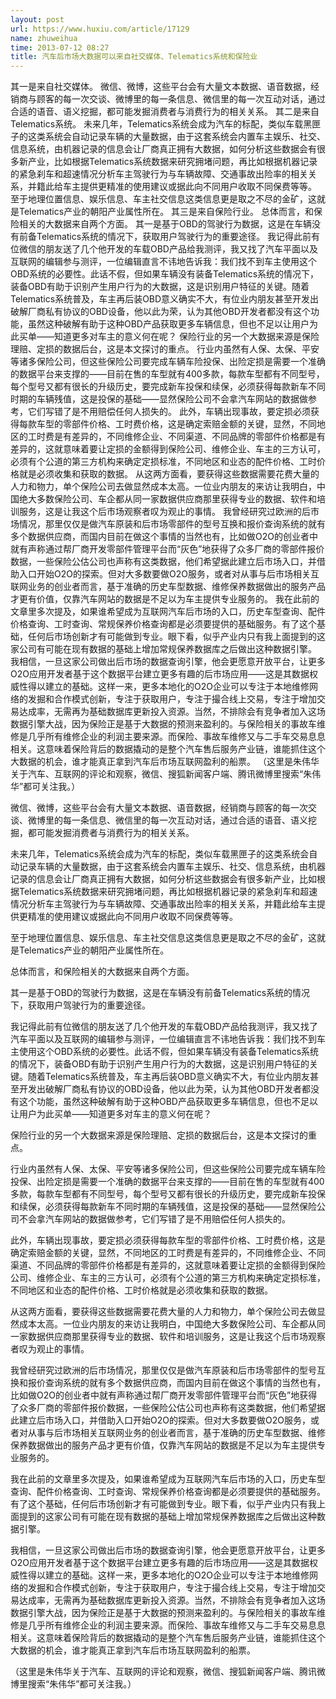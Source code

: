 ```yaml
---
layout: post
url: https://www.huxiu.com/article/17129
name: zhuweihua
time: 2013-07-12 08:27
title: 汽车后市场大数据可以来自社交媒体、Telematics系统和保险业
---
```

其一是来自社交媒体。 微信、微博，这些平台会有大量文本数据、语音数据，经销商与顾客的每一次交谈、微博里的每一条信息、微信里的每一次互动对话，通过合适的语音、语义挖掘，都可能发掘消费者与消费行为的相关关系。 其二是来自Telematics系统。 未来几年，Telematics系统会成为汽车的标配，类似车载黑匣子的这类系统会自动记录车辆的大量数据，由于这套系统会内置车主娱乐、社交、信息系统，由机器记录的信息会让厂商真正拥有大数据，如何分析这些数据会有很多新产业，比如根据Telematics系统数据来研究拥堵问题，再比如根据机器记录的紧急刹车和超速情况分析车主驾驶行为与车辆故障、交通事故出险率的相关关系，并籍此给车主提供更精准的使用建议或据此向不同用户收取不同保费等等。 至于地理位置信息、娱乐信息、车主社交信息这类信息更是取之不尽的金矿，这就是Telematics产业的朝阳产业属性所在。 其三是来自保险行业。 总体而言，和保险相关的大数据来自两个方面。 其一是基于OBD的驾驶行为数据，这是在车辆没有前备Telematics系统的情况下，获取用户驾驶行为的重要途径。 我记得此前有位微信的朋友送了几个他开发的车载OBD产品给我测评，我又找了汽车平面以及互联网的编辑参与测评，一位编辑直言不讳地告诉我：我们找不到车主使用这个OBD系统的必要性。此话不假，但如果车辆没有装备Telematics系统的情况下，装备OBD有助于识别产生用户行为的大数据，这是识别用户特征的关键。随着Telematics系统普及，车主再后装OBD意义确实不大，有位业内朋友甚至开发出破解厂商私有协议的OBD设备，他以此为荣，认为其他OBD开发者都没有这个功能，虽然这种破解有助于这种OBD产品获取更多车辆信息，但也不足以让用户为此买单——知道更多对车主的意义何在呢？ 保险行业的另一个大数据来源是保险理赔、定损的数据后台，这是本文探讨的重点。 行业内虽然有人保、太保、平安等诸多保险公司，但这些保险公司要完成车辆车险投保、出险定损是需要一个准确的数据平台来支撑的——目前在售的车型就有400多款，每款车型都有不同型号，每个型号又都有很长的升级历史，要完成新车投保和续保，必须获得每款新车不同时期的车辆残值，这是投保的基础——显然保险公司不会拿汽车网站的数据做参考，它们写错了是不用赔偿任何人损失的。 此外，车辆出现事故，要定损必须获得每款车型的零部件价格、工时费价格，这是确定索赔金额的关键，显然，不同地区的工时费是有差异的，不同维修企业、不同渠道、不同品牌的零部件价格都是有差异的，这就意味着要让定损的金额得到保险公司、维修企业、车主的三方认可，必须有个公道的第三方机构来确定定损标准，不同地区和业态的配件价格、工时价格就是必须收集和获取的数据。 从这两方面看，要获得这些数据需要花费大量的人力和物力，单个保险公司去做显然成本太高。一位业内朋友的来访让我明白，中国绝大多数保险公司、车企都从同一家数据供应商那里获得专业的数据、软件和培训服务，这是让我这个后市场观察者叹为观止的事情。 我曾经研究过欧洲的后市场情况，那里仅仅是做汽车原装和后市场零部件的型号互换和报价查询系统的就有多个数据供应商，而国内目前在做这个事情的当然也有，比如做O2O的创业者中就有声称通过帮厂商开发零部件管理平台而“灰色”地获得了众多厂商的零部件报价数据，一些保险公估公司也声称有这类数据，他们希望据此建立后市场入口，并借助入口开始O2O的探索。但对大多数要做O2O服务，或者对从事与后市场相关互联网业务的创业者而言，基于准确的历史车型数据、维修保养数据做出的服务产品才更有价值，仅靠汽车网站的数据是不足以为车主提供专业服务的。 我在此前的文章里多次提及，如果谁希望成为互联网汽车后市场的入口，历史车型查询、配件价格查询、工时查询、常规保养价格查询都是必须要提供的基础服务。有了这个基础，任何后市场创新才有可能做到专业。眼下看，似乎产业内只有我上面提到的这家公司有可能在现有数据的基础上增加常规保养数据库之后做出这种数据引擎。 我相信，一旦这家公司做出后市场的数据查询引擎，他会更愿意开放平台，让更多O2O应用开发者基于这个数据平台建立更多有趣的后市场应用——这是其数据权威性得以建立的基础。这样一来，更多本地化的O2O企业可以专注于本地维修网络的发掘和合作模式创新，专注于获取用户，专注于撮合线上交易，专注于增加交易达成率，无需再为基础数据库更新投入资源。当然，不排除会有竞争者加入这场数据引擎大战，因为保险正是基于大数据的预测来盈利的。与保险相关的事故车维修是几乎所有维修企业的利润主要来源。而保险、事故车维修又与二手车交易息息相关。这意味着保险背后的数据撬动的是整个汽车售后服务产业链，谁能抓住这个大数据的机会，谁才能真正拿到汽车后市场互联网盈利的船票。 （这里是朱伟华关于汽车、互联网的评论和观察，微信、搜狐新闻客户端、腾讯微博里搜索“朱伟华”都可关注我。）

微信、微博，这些平台会有大量文本数据、语音数据，经销商与顾客的每一次交谈、微博里的每一条信息、微信里的每一次互动对话，通过合适的语音、语义挖掘，都可能发掘消费者与消费行为的相关关系。

未来几年，Telematics系统会成为汽车的标配，类似车载黑匣子的这类系统会自动记录车辆的大量数据，由于这套系统会内置车主娱乐、社交、信息系统，由机器记录的信息会让厂商真正拥有大数据，如何分析这些数据会有很多新产业，比如根据Telematics系统数据来研究拥堵问题，再比如根据机器记录的紧急刹车和超速情况分析车主驾驶行为与车辆故障、交通事故出险率的相关关系，并籍此给车主提供更精准的使用建议或据此向不同用户收取不同保费等等。

至于地理位置信息、娱乐信息、车主社交信息这类信息更是取之不尽的金矿，这就是Telematics产业的朝阳产业属性所在。

总体而言，和保险相关的大数据来自两个方面。

其一是基于OBD的驾驶行为数据，这是在车辆没有前备Telematics系统的情况下，获取用户驾驶行为的重要途径。

我记得此前有位微信的朋友送了几个他开发的车载OBD产品给我测评，我又找了汽车平面以及互联网的编辑参与测评，一位编辑直言不讳地告诉我：我们找不到车主使用这个OBD系统的必要性。此话不假，但如果车辆没有装备Telematics系统的情况下，装备OBD有助于识别产生用户行为的大数据，这是识别用户特征的关键。随着Telematics系统普及，车主再后装OBD意义确实不大，有位业内朋友甚至开发出破解厂商私有协议的OBD设备，他以此为荣，认为其他OBD开发者都没有这个功能，虽然这种破解有助于这种OBD产品获取更多车辆信息，但也不足以让用户为此买单——知道更多对车主的意义何在呢？

保险行业的另一个大数据来源是保险理赔、定损的数据后台，这是本文探讨的重点。

行业内虽然有人保、太保、平安等诸多保险公司，但这些保险公司要完成车辆车险投保、出险定损是需要一个准确的数据平台来支撑的——目前在售的车型就有400多款，每款车型都有不同型号，每个型号又都有很长的升级历史，要完成新车投保和续保，必须获得每款新车不同时期的车辆残值，这是投保的基础——显然保险公司不会拿汽车网站的数据做参考，它们写错了是不用赔偿任何人损失的。

此外，车辆出现事故，要定损必须获得每款车型的零部件价格、工时费价格，这是确定索赔金额的关键，显然，不同地区的工时费是有差异的，不同维修企业、不同渠道、不同品牌的零部件价格都是有差异的，这就意味着要让定损的金额得到保险公司、维修企业、车主的三方认可，必须有个公道的第三方机构来确定定损标准，不同地区和业态的配件价格、工时价格就是必须收集和获取的数据。

从这两方面看，要获得这些数据需要花费大量的人力和物力，单个保险公司去做显然成本太高。一位业内朋友的来访让我明白，中国绝大多数保险公司、车企都从同一家数据供应商那里获得专业的数据、软件和培训服务，这是让我这个后市场观察者叹为观止的事情。

我曾经研究过欧洲的后市场情况，那里仅仅是做汽车原装和后市场零部件的型号互换和报价查询系统的就有多个数据供应商，而国内目前在做这个事情的当然也有，比如做O2O的创业者中就有声称通过帮厂商开发零部件管理平台而“灰色”地获得了众多厂商的零部件报价数据，一些保险公估公司也声称有这类数据，他们希望据此建立后市场入口，并借助入口开始O2O的探索。但对大多数要做O2O服务，或者对从事与后市场相关互联网业务的创业者而言，基于准确的历史车型数据、维修保养数据做出的服务产品才更有价值，仅靠汽车网站的数据是不足以为车主提供专业服务的。

我在此前的文章里多次提及，如果谁希望成为互联网汽车后市场的入口，历史车型查询、配件价格查询、工时查询、常规保养价格查询都是必须要提供的基础服务。有了这个基础，任何后市场创新才有可能做到专业。眼下看，似乎产业内只有我上面提到的这家公司有可能在现有数据的基础上增加常规保养数据库之后做出这种数据引擎。

我相信，一旦这家公司做出后市场的数据查询引擎，他会更愿意开放平台，让更多O2O应用开发者基于这个数据平台建立更多有趣的后市场应用——这是其数据权威性得以建立的基础。这样一来，更多本地化的O2O企业可以专注于本地维修网络的发掘和合作模式创新，专注于获取用户，专注于撮合线上交易，专注于增加交易达成率，无需再为基础数据库更新投入资源。当然，不排除会有竞争者加入这场数据引擎大战，因为保险正是基于大数据的预测来盈利的。与保险相关的事故车维修是几乎所有维修企业的利润主要来源。而保险、事故车维修又与二手车交易息息相关。这意味着保险背后的数据撬动的是整个汽车售后服务产业链，谁能抓住这个大数据的机会，谁才能真正拿到汽车后市场互联网盈利的船票。

（这里是朱伟华关于汽车、互联网的评论和观察，微信、搜狐新闻客户端、腾讯微博里搜索“朱伟华”都可关注我。）

